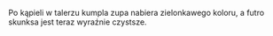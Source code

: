 Po kąpieli w talerzu kumpla zupa nabiera zielonkawego koloru, a futro skunksa jest teraz wyraźnie czystsze.
